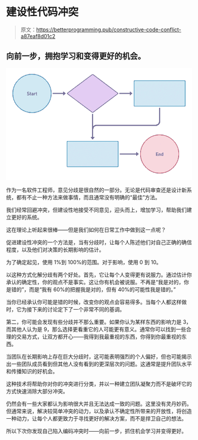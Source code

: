 # 建设性代码冲突

> 原文：<https://betterprogramming.pub/constructive-code-conflict-a87eaf8d01c2>

## 向前一步，拥抱学习和变得更好的机会。

![](img/0a128992cff23fc2ffed24972192ec92.png)

作为一名软件工程师，意见分歧是很自然的一部分。无论是代码审查还是设计新系统，都有不止一种方法来做事情，而且通常没有明确的“最佳”方法。

我们经常回避冲突，但建设性地接受不同意见，迎头而上，增加学习，帮助我们建立更好的系统。

这在理论上听起来很棒——但是我们如何在日常工作中做到这一点呢？

促进建设性冲突的一个方法是，当有分歧时，让每个人陈述他们对自己正确的确信程度，以及他们对决策的长期影响的估计。

为了确定起见，使用 1%到 100%的范围。对于影响，使用 0 到 10。

以这种方式化解分歧有两个好处。首先，它让每个人变得更有说服力。通过估计你承认的确定性，你的观点不是事实。这让你有机会被说服。不再是“我是对的，你是错的”，而是“我有 60%的把握我是对的，但有 40%的可能性我是错的。”

当你已经承认你可能是错的时候，改变你的观点会容易得多。当每个人都这样做时，它为接下来的讨论定下了一个非常不同的基调。

第二，你可能会发现有些分歧并不那么重要。如果你认为某样东西的影响力是 3，而其他人认为是 9，那么选择更看重它的人可能更有意义。通常你可以找到一些合理的交易方式，让双方都开心——我得到我最重视的东西，你得到你最重视的东西。

当团队在长期影响上存在巨大分歧时，这可能表明强烈的个人偏好，但也可能揭示出一些团队成员看到但其他人没有看到的更深层次的问题。这通常是提升团队水平和传播知识的好机会。

这种技术将帮助你对你的冲突进行分类，并以一种建立团队凝聚力而不是破坏它的方式快速消除大部分冲突。

仍然会有一些大家都认为影响很大并且无法达成一致的问题。这里没有灵丹妙药。但通常来说，解决较简单冲突的动力，以及承认不确定性所带来的开放性，将创造一种动力，让每个人都更致力于寻找更好的解决方案，而不是捍卫自己的想法。

所以下次你发现自己陷入编码冲突时——向前一步，抓住机会学习并变得更好。